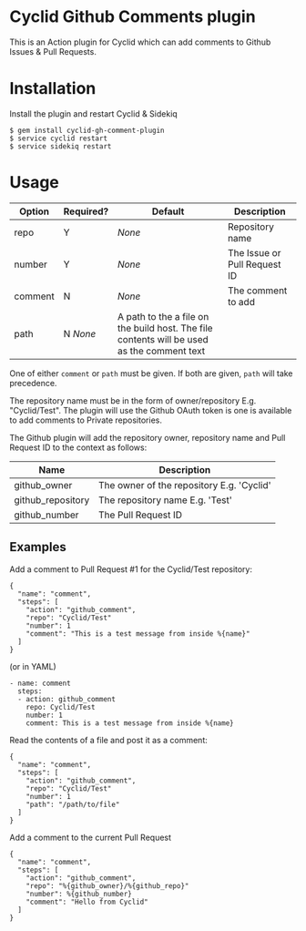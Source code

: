 Cyclid Github Comments plugin
==========================

This is an Action  plugin for Cyclid which can add comments to Github Issues & Pull Requests.

# Installation

Install the plugin and restart Cyclid & Sidekiq

```
$ gem install cyclid-gh-comment-plugin
$ service cyclid restart
$ service sidekiq restart
```

# Usage

| Option | Required? | Default | Description |
| --- | --- | --- | --- |
| repo | Y | _None_ | Repository name |
| number | Y | _None_ | The Issue or Pull Request ID |
| comment | N | _None_ | The comment to add |
| path | N _None_ | A path to the a file on the build host. The file contents will be used as the comment text |

One of either `comment` or `path` must be given. If both are given, `path` will take precedence.

The repository name must be in the form of owner/repository E.g. "Cyclid/Test". The plugin will
use the Github OAuth token is one is available to add comments to Private repositories.

The Github plugin will add the repository owner, repository name and Pull Request ID to the context as follows:

| Name | Description |
| --- | --- |
| github\_owner | The owner of the repository E.g. 'Cyclid' |
| github\_repository | The repository name E.g. 'Test' |
| github\_number | The Pull Request ID |

## Examples

Add a comment to Pull Request #1 for the Cyclid/Test repository:

```
{
  "name": "comment",
  "steps": [
    "action": "github_comment",
    "repo": "Cyclid/Test"
    "number": 1
    "comment": "This is a test message from inside %{name}"
  ]
}
```

(or in YAML)

```
- name: comment
  steps:
  - action: github_comment
    repo: Cyclid/Test
    number: 1
    comment: This is a test message from inside %{name}
``` 

Read the contents of a file and post it as a comment:

```
{
  "name": "comment",
  "steps": [
    "action": "github_comment",
    "repo": "Cyclid/Test"
    "number": 1
    "path": "/path/to/file"
  ]
}
```

Add a comment to the current Pull Request

```
{
  "name": "comment",
  "steps": [
    "action": "github_comment",
    "repo": "%{github_owner}/%{github_repo}"
    "number": %{github_number}
    "comment": "Hello from Cyclid"
  ]
}
```
